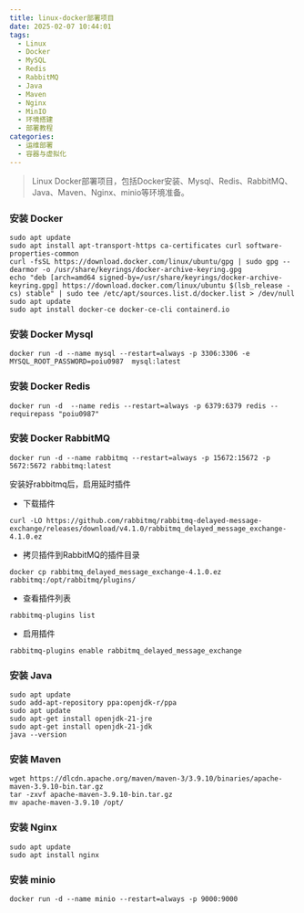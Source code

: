 ```yaml
---
title: linux-docker部署项目
date: 2025-02-07 10:44:01
tags:
  - Linux
  - Docker
  - MySQL
  - Redis
  - RabbitMQ
  - Java
  - Maven
  - Nginx
  - MinIO
  - 环境搭建
  - 部署教程
categories:
  - 运维部署
  - 容器与虚拟化
---
```


> Linux Docker部署项目，包括Docker安装、Mysql、Redis、RabbitMQ、Java、Maven、Nginx、minio等环境准备。
<!-- more -->


### 安装 Docker
```shell
sudo apt update
sudo apt install apt-transport-https ca-certificates curl software-properties-common
curl -fsSL https://download.docker.com/linux/ubuntu/gpg | sudo gpg --dearmor -o /usr/share/keyrings/docker-archive-keyring.gpg
echo "deb [arch=amd64 signed-by=/usr/share/keyrings/docker-archive-keyring.gpg] https://download.docker.com/linux/ubuntu $(lsb_release -cs) stable" | sudo tee /etc/apt/sources.list.d/docker.list > /dev/null
sudo apt update
sudo apt install docker-ce docker-ce-cli containerd.io
```

### 安装 Docker Mysql
```shell
docker run -d --name mysql --restart=always -p 3306:3306 -e MYSQL_ROOT_PASSWORD=poiu0987  mysql:latest
```

### 安装 Docker Redis
```shell
docker run -d  --name redis --restart=always -p 6379:6379 redis --requirepass "poiu0987"
```

### 安装 Docker RabbitMQ
```shell
docker run -d --name rabbitmq --restart=always -p 15672:15672 -p 5672:5672 rabbitmq:latest
```
安装好rabbitmq后，启用延时插件
- 下载插件
```shell
curl -LO https://github.com/rabbitmq/rabbitmq-delayed-message-exchange/releases/download/v4.1.0/rabbitmq_delayed_message_exchange-4.1.0.ez
```
- 拷贝插件到RabbitMQ的插件目录
```shell
docker cp rabbitmq_delayed_message_exchange-4.1.0.ez rabbitmq:/opt/rabbitmq/plugins/
```
- 查看插件列表
```shell
rabbitmq-plugins list
```
- 启用插件
```shell
rabbitmq-plugins enable rabbitmq_delayed_message_exchange
```

### 安装 Java
```shell
sudo apt update
sudo add-apt-repository ppa:openjdk-r/ppa
sudo apt update
sudo apt-get install openjdk-21-jre
sudo apt-get install openjdk-21-jdk
java --version
```

### 安装 Maven
```shell
wget https://dlcdn.apache.org/maven/maven-3/3.9.10/binaries/apache-maven-3.9.10-bin.tar.gz
tar -zxvf apache-maven-3.9.10-bin.tar.gz
mv apache-maven-3.9.10 /opt/
```

### 安装 Nginx
```shell
sudo apt update
sudo apt install nginx
```

### 安装 minio
```shell
docker run -d --name minio --restart=always -p 9000:9000
```
